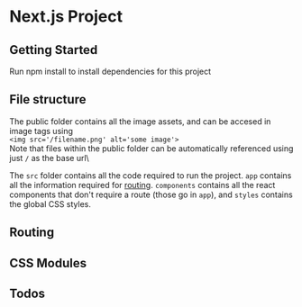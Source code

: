 # Next.js Project

## Getting Started
Run npm install to install dependencies for this project

## File structure
The public folder contains all the image assets, and can be accesed in image tags using\
`<img src='/filename.png' alt='some image'>`\
Note that files within the public folder can be automatically referenced using just `/` as the base url\\

The `src` folder contains all the code required to run the project. `app` contains all the information required for [routing](https://github.com/JimmyALiu/iMuslims/view/migrate-nextjs/README.md#routing). `components` contains all the react components that don't require a route (those go in `app`), and `styles` contains the global CSS styles.


## Routing


## CSS Modules


## Todos

